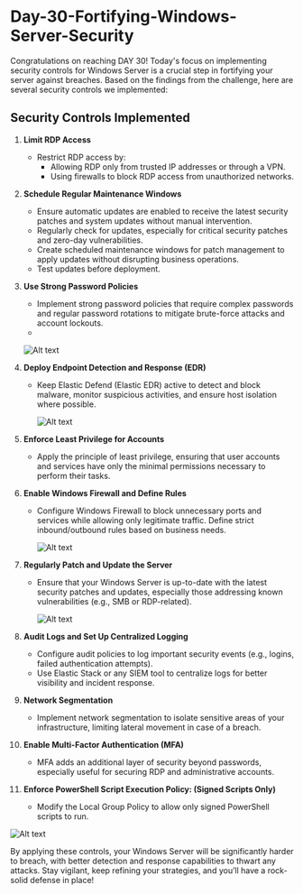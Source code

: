 # Day-30-Fortifying-Windows-Server-Security

Congratulations on reaching DAY 30! Today's focus on implementing security controls for Windows Server is a crucial step in fortifying your server against breaches. Based on the findings from the challenge, here are several security controls we implemented:

## Security Controls Implemented

1. **Limit RDP Access**
   - Restrict RDP access by:
     - Allowing RDP only from trusted IP addresses or through a VPN.
     - Using firewalls to block RDP access from unauthorized networks.

2. **Schedule Regular Maintenance Windows**
   - Ensure automatic updates are enabled to receive the latest security patches and system updates without manual intervention.
   - Regularly check for updates, especially for critical security patches and zero-day vulnerabilities.
   - Create scheduled maintenance windows for patch management to apply updates without disrupting business operations.
   - Test updates before deployment.

3. **Use Strong Password Policies**
   - Implement strong password policies that require complex passwords and regular password rotations to mitigate brute-force attacks and account lockouts.
   - 
   ![Alt text](https://raw.githubusercontent.com/Virus192/Day-30-Fortifying-Windows-Server-Security/refs/heads/main/Images/photo_6039540521979986908_w.jpg)

4. **Deploy Endpoint Detection and Response (EDR)**
   - Keep Elastic Defend (Elastic EDR) active to detect and block malware, monitor suspicious activities, and ensure host isolation where possible.

     ![Alt text](https://raw.githubusercontent.com/Virus192/Day-30-Fortifying-Windows-Server-Security/refs/heads/main/Images/photo_6039540521979986909_w.jpg)

5. **Enforce Least Privilege for Accounts**
   - Apply the principle of least privilege, ensuring that user accounts and services have only the minimal permissions necessary to perform their tasks.

6. **Enable Windows Firewall and Define Rules**
   - Configure Windows Firewall to block unnecessary ports and services while allowing only legitimate traffic. Define strict inbound/outbound rules based on business needs.

     ![Alt text](https://raw.githubusercontent.com/Virus192/Day-30-Fortifying-Windows-Server-Security/refs/heads/main/Images/photo_6039540521979986911_w.jpg)

7. **Regularly Patch and Update the Server**
   - Ensure that your Windows Server is up-to-date with the latest security patches and updates, especially those addressing known vulnerabilities (e.g., SMB or RDP-related).

     ![Alt text](https://raw.githubusercontent.com/Virus192/Day-30-Fortifying-Windows-Server-Security/refs/heads/main/Images/photo_6039540521979986898_w.jpg)

8. **Audit Logs and Set Up Centralized Logging**
   - Configure audit policies to log important security events (e.g., logins, failed authentication attempts).
   - Use Elastic Stack or any SIEM tool to centralize logs for better visibility and incident response.

9. **Network Segmentation**
   - Implement network segmentation to isolate sensitive areas of your infrastructure, limiting lateral movement in case of a breach.

10. **Enable Multi-Factor Authentication (MFA)**
    - MFA adds an additional layer of security beyond passwords, especially useful for securing RDP and administrative accounts.

11. **Enforce PowerShell Script Execution Policy: (Signed Scripts Only)**
    - Modify the Local Group Policy to allow only signed PowerShell scripts to run.
      
![Alt text](https://raw.githubusercontent.com/Virus192/Day-30-Fortifying-Windows-Server-Security/refs/heads/main/Images/photo_6039540521979986896_w.jpg)

By applying these controls, your Windows Server will be significantly harder to breach, with better detection and response capabilities to thwart any attacks. Stay vigilant, keep refining your strategies, and you’ll have a rock-solid defense in place!

